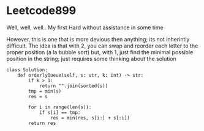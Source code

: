 # Leetcode899
Well, well, well.. My first Hard without assistance in some time

However, this is one that is more devious then anything; its not inherintly difficult. The idea is that with 2, you can swap and reorder each letter to the proper position (a la bubble sort) but, with 1, just find the minimal possible position in the string; just requires some thinking about the solution

```
class Solution:
    def orderlyQueue(self, s: str, k: int) -> str:
        if k > 1:
            return "".join(sorted(s))
        tmp = min(s)
        res = s
        
        for i in range(len(s)):
            if s[i] == tmp:
                res = min(res, s[i:] + s[:i])
        return res
```